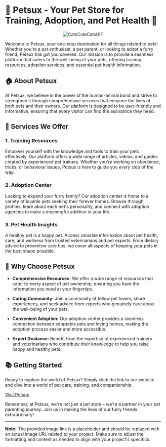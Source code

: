 # 🐾 Petsux - Your Pet Store for Training, Adoption, and Pet Health 🏥

<div style="text-align:center">
    <img src="https://github.com/Achchaimae/petsux/assets/92895971/22d1840f-4e62-4f71-b6eb-ebd6fe82e4aa" alt="CatsCuteCatsGIF">
</div>

Welcome to Petsux, your one-stop destination for all things related to pets! Whether you're a pet enthusiast, a pet parent, or looking to adopt a furry friend, Petsux has got you covered. Our mission is to provide a seamless platform that caters to the well-being of your pets, offering training resources, adoption services, and essential pet health information.

## 🏠 About Petsux

At Petsux, we believe in the power of the human-animal bond and strive to strengthen it through comprehensive services that enhance the lives of both pets and their owners. Our platform is designed to be user-friendly and informative, ensuring that every visitor can find the assistance they need.

## 🐶 Services We Offer

### 1. Training Resources
Empower yourself with the knowledge and tools to train your pets effectively. Our platform offers a wide range of articles, videos, and guides created by experienced pet trainers. Whether you're working on obedience, tricks, or behavioral issues, Petsux is here to guide you every step of the way.

### 2. Adoption Center
Looking to expand your furry family? Our adoption center is home to a variety of lovable pets seeking their forever homes. Browse through profiles, learn about each pet's personality, and connect with adoption agencies to make a meaningful addition to your life.

### 3. Pet Health Insights
A healthy pet is a happy pet. Access valuable information about pet health, care, and wellness from trusted veterinarians and pet experts. From dietary advice to preventive care tips, we cover all aspects of keeping your pets in the best shape possible.

## 🌟 Why Choose Petsux

- **Comprehensive Resources:** We offer a wide range of resources that cater to every aspect of pet ownership, ensuring you have the information you need at your fingertips.

- **Caring Community:** Join a community of fellow pet lovers, share experiences, and seek advice from experts who genuinely care about the well-being of your pets.

- **Convenient Adoption:** Our adoption center provides a seamless connection between adoptable pets and loving homes, making the adoption process easier and more accessible.

- **Expert Guidance:** Benefit from the expertise of experienced trainers and veterinarians who contribute their knowledge to help you raise happy and healthy pets.

## 📚 Getting Started

Ready to explore the world of Petsux? Simply click the link to our website and dive into a world of pet care, training, and companionship.

[Visit Petsux](https://www.petsux.com)

Remember, at Petsux, we're not just a pet store – we're a partner in your pet parenting journey. Join us in making the lives of our furry friends extraordinary!

---

**Note:** The provided image link is a placeholder and should be replaced with an actual image URL related to your project. Make sure to adjust the formatting and content as needed to align with your project's specifics.

